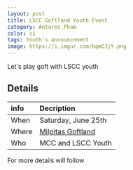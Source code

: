 ```yaml
---
layout: post
title: LSCC Goftland Youth Event
category: Antares_Pham
color: c1
tags: Youth's announcement
image: https://i.imgur.com/bqmC3jY.png
---
```

Let's play goft with LSCC youth 
<!--more-->
## Details

info | Decription
:--- | :---
When | Saturday, June 25th
Where | [Milpitas Goftland]
Who | MCC and LSCC Youth

For more details will follow

[Milpitas Goftland]: https://goo.gl/maps/n1ofBMcybqYTzaJc7
